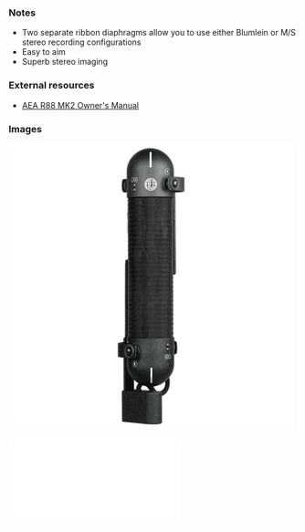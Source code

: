 ### Notes
- Two separate ribbon diaphragms allow you to use either Blumlein or M/S stereo recording configurations
- Easy to aim
- Superb stereo imaging

### External resources
- [AEA R88 MK2 Owner's Manual](https://aearibbonmics.com/wp-content/uploads/2018/01/AEA-R88-Specifications-2-3-18.pdf)

### Images
![](../images/AEA_R88_Product_Photo.png)

![](../images/AEA-R88-Specifications-2-3-18.pdf)

